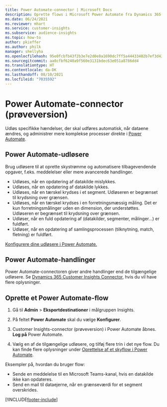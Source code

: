 ```yaml
---
title: Power Automate-connector | Microsoft Docs
description: Oprette flows i Microsoft Power Automate fra Dynamics 365 Customer Insights.
ms.date: 06/24/2021
ms.reviewer: mhart
ms.service: customer-insights
ms.subservice: audience-insights
ms.topic: how-to
author: pkieffer
ms.author: philk
manager: shellyha
ms.openlocfilehash: 95e0fcbfb43f2b3e7e2d0e8a1690dc7ff5a44433402b7ef3d437710eb0efff15
ms.sourcegitcommit: aa0cfbf6240a9f560e3131bdec63e051a8786dd4
ms.translationtype: HT
ms.contentlocale: da-DK
ms.lasthandoff: 08/10/2021
ms.locfileid: "7035592"
---
```

# <a name="power-automate-connector-preview"></a>Power Automate-connector (prøveversion)

Udløs specifikke hændelser, der skal udføres automatisk, når dataene ændres, og administrer mere komplekse processer direkte i [Power Automate](https://flow.microsoft.com/).

## <a name="power-automate-triggers"></a>Power Automate-udløsere

Brug udløsere til at oprette skystrømme og automatisere tilbagevendende opgaver, f.eks. meddelelser eller mere avancerede handlinger. 

- Udløses, når en opdatering af datakilde mislykkes. 
- Udløses, når en opdatering af datakilde lykkes.
- Udløses, når en tærskel krydses i et segment. Udløseren er begrænset til krydsning over grænsen.
- Udløses, når en tærskel krydses i en forretningsmæssig måling. Det er kun forretningsmålinger uden en dimension, der understøttes. Udløseren er begrænset til krydsning over grænsen.
- Udløser, når en fuld opdatering af (datakilder, segmenter, målinger...) er fuldført.
- Udløser, når en opdatering af samlingsprocessen (tilknytning, match, fletning) er fuldført.

[Konfigurere dine udløsere i Power Automate.](https://flow.microsoft.com/connectors/shared_customerinsights/dynamics-365-customer-insights-connector/)

## <a name="power-automate-actions"></a>Power Automate-handlinger

Power Automate-connectoren giver andre handlinger end de tilgængelige udløsere. Se [Dynamics 365 Customer Insights Connector](/connectors/customerinsights/), hvis du vil have flere oplysninger.

## <a name="create-a-power-automate-flow"></a>Oprette et Power Automate-flow

1. Gå til **Admin** > **Eksportdestinationer** i målgruppen Insights.

1. På feltet **Power Automate** skal du vælge **Konfigurer**.

1. Customer Insights-connector (prøveversion) i Power Automate åbnes. **Log på** Power Automate.

1. Vælg en af de tilgængelige udløsere, og tilføj flere trin i det nye flow. Du kan finde flere oplysninger under [Oprettelse af et skyflow i Power Automate](/power-automate/get-started-logic-flow).

Eksempler på, hvordan du bruger flow: 
- Sende en meddelelse til en Microsoft Teams-kanal, hvis en datakilde ikke kan opdateres. 
- Send en mail til dataejerne, når en grænseværdi for et segment overskrides.



[!INCLUDE[footer-include](../includes/footer-banner.md)]

